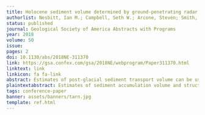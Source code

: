 ```yaml
---
title: Holocene sediment volume determined by ground-penetrating radar and sidescan sonar in Maine, USA
authorlist: Nesbitt, Ian M.; Campbell, Seth W.; Arcone, Steven; Smith, Sean M.C.
status: published
journal: Geological Society of America Abstracts with Programs
year: 2018
volume: 50
issue:
pages: 2
doi: 10.1130/abs/2018NE-311370
link: https://gsa.confex.com/gsa/2018NE/webprogram/Paper311370.html
linktext: link
linkicon: fa fa-link
abstract: Estimates of post-glacial sediment transport volume can be useful when investigating watershed-scale denudation in formerly glaciated landscapes. In New England, anthropogenic activities such as forestry, farming, and construction of transportation and water management infrastructure, have further altered the near-surface sediment record. Unfortunately, these surface dynamics are difficult to constrain, both in space and time. Rate analogs used to estimate erosion and deposition in New England have typically been derived from lake bottom sediment cores. Reliance on core records assumes that derived sedimentation rates are representative of rates across the broader lake-bottom, despite being only a single point measurement. Geophysical surveys suggest that this assumption can be highly erroneous and unrepresentative of the entire lacustrine geological record. Herein, we conducted ground-penetrating radar (GPR) and side-scan sonar (SSS) surveys of multiple lakes in Maine, which are representative of different basin types, to estimate sedimentation rates and volumes since Laurentide retreat. Subsequent age constraints from cores on multiple GPR-imaged horizons could be used to refine estimates of sedimentation rate change caused by evolving physical, biological, and chemical processes that control erosion, transport, and re-deposition. This presentation will provide a summary of GPR and SSS data collection methods, assumptions and limitations, structural and surficial interpretations, key findings from multiple lake basins, and the story they tell of upland denudation from the last deglaciation through human alteration of Maine.
plaintextabstract: Estimates of sediment accumulation volume and structure can be useful when investigating landscape change in formerly-glaciated landscapes. In New England, the landscape has undergone significant alteration since being deglaciated and colonized. One way of investigating this alteration is to use lake-bottom sediment cores. The use of core records to determine alteration relies on an assumption that derived sedimenation rates are representative of sedimentary conditions in a broad area of the sub-lake floor, despite being a single point measurement. Geophysical surveys suggest that this assumption can lead to errors. We conducted ground-penetrating radar (GPR) and side-scan sonar (SSS) surveys of multiple lakes in Maine, which are representative of different basin types, to estimate sediment volumee since the ice sheet left the watershed. Age constraints from cores can be used to make these estimates more precise. This presentation provides a summary of GPR and SSS data collection, plus assumptions, limitations, interpretations, and key findings from multiple lake basins which tell a story of sediment deposition from the time of deglaciation through today.
tags: conference-paper
banner: assets/banners/tarn.jpg
template: ref.html
---
```


